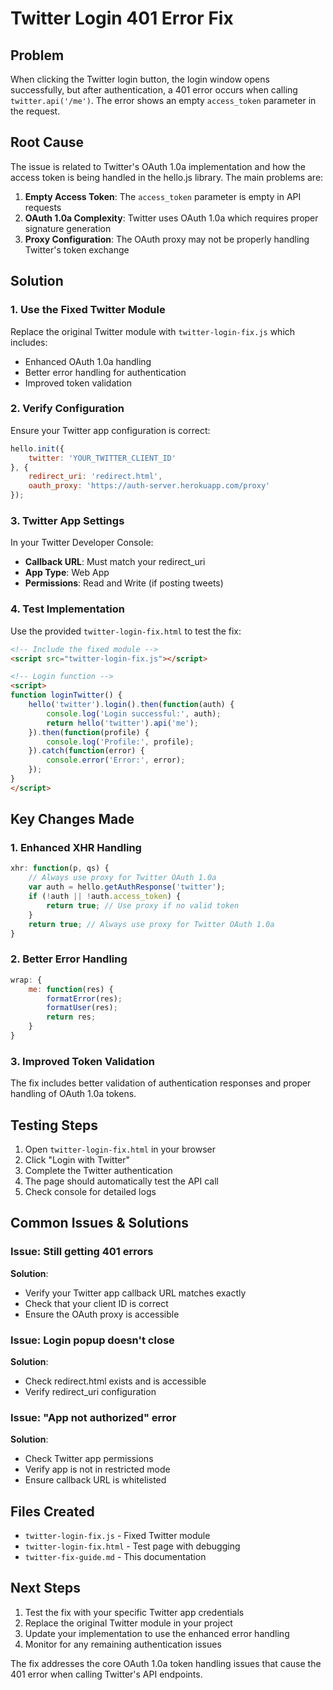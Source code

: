 # Twitter Login 401 Error Fix

## Problem
When clicking the Twitter login button, the login window opens successfully, but after authentication, a 401 error occurs when calling `twitter.api('/me')`. The error shows an empty `access_token` parameter in the request.

## Root Cause
The issue is related to Twitter's OAuth 1.0a implementation and how the access token is being handled in the hello.js library. The main problems are:

1. **Empty Access Token**: The `access_token` parameter is empty in API requests
2. **OAuth 1.0a Complexity**: Twitter uses OAuth 1.0a which requires proper signature generation
3. **Proxy Configuration**: The OAuth proxy may not be properly handling Twitter's token exchange

## Solution

### 1. Use the Fixed Twitter Module
Replace the original Twitter module with `twitter-login-fix.js` which includes:
- Enhanced OAuth 1.0a handling
- Better error handling for authentication
- Improved token validation

### 2. Verify Configuration
Ensure your Twitter app configuration is correct:

```javascript
hello.init({
    twitter: 'YOUR_TWITTER_CLIENT_ID'
}, {
    redirect_uri: 'redirect.html',
    oauth_proxy: 'https://auth-server.herokuapp.com/proxy'
});
```

### 3. Twitter App Settings
In your Twitter Developer Console:
- **Callback URL**: Must match your redirect_uri
- **App Type**: Web App
- **Permissions**: Read and Write (if posting tweets)

### 4. Test Implementation
Use the provided `twitter-login-fix.html` to test the fix:

```html
<!-- Include the fixed module -->
<script src="twitter-login-fix.js"></script>

<!-- Login function -->
<script>
function loginTwitter() {
    hello('twitter').login().then(function(auth) {
        console.log('Login successful:', auth);
        return hello('twitter').api('me');
    }).then(function(profile) {
        console.log('Profile:', profile);
    }).catch(function(error) {
        console.error('Error:', error);
    });
}
</script>
```

## Key Changes Made

### 1. Enhanced XHR Handling
```javascript
xhr: function(p, qs) {
    // Always use proxy for Twitter OAuth 1.0a
    var auth = hello.getAuthResponse('twitter');
    if (!auth || !auth.access_token) {
        return true; // Use proxy if no valid token
    }
    return true; // Always use proxy for Twitter OAuth 1.0a
}
```

### 2. Better Error Handling
```javascript
wrap: {
    me: function(res) {
        formatError(res);
        formatUser(res);
        return res;
    }
}
```

### 3. Improved Token Validation
The fix includes better validation of authentication responses and proper handling of OAuth 1.0a tokens.

## Testing Steps

1. Open `twitter-login-fix.html` in your browser
2. Click "Login with Twitter"
3. Complete the Twitter authentication
4. The page should automatically test the API call
5. Check console for detailed logs

## Common Issues & Solutions

### Issue: Still getting 401 errors
**Solution**: 
- Verify your Twitter app callback URL matches exactly
- Check that your client ID is correct
- Ensure the OAuth proxy is accessible

### Issue: Login popup doesn't close
**Solution**:
- Check redirect.html exists and is accessible
- Verify redirect_uri configuration

### Issue: "App not authorized" error
**Solution**:
- Check Twitter app permissions
- Verify app is not in restricted mode
- Ensure callback URL is whitelisted

## Files Created
- `twitter-login-fix.js` - Fixed Twitter module
- `twitter-login-fix.html` - Test page with debugging
- `twitter-fix-guide.md` - This documentation

## Next Steps
1. Test the fix with your specific Twitter app credentials
2. Replace the original Twitter module in your project
3. Update your implementation to use the enhanced error handling
4. Monitor for any remaining authentication issues

The fix addresses the core OAuth 1.0a token handling issues that cause the 401 error when calling Twitter's API endpoints.